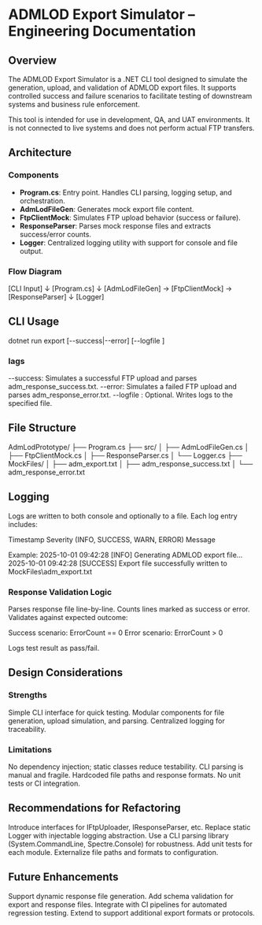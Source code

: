 # ADMLOD Export Simulator – Engineering Documentation

## Overview

The ADMLOD Export Simulator is a .NET CLI tool designed to simulate the generation, upload, and validation of ADMLOD export files. It supports controlled success and failure scenarios to facilitate testing of downstream systems and business rule enforcement.

This tool is intended for use in development, QA, and UAT environments. It is not connected to live systems and does not perform actual FTP transfers.

## Architecture

### Components

- **Program.cs**: Entry point. Handles CLI parsing, logging setup, and orchestration.
- **AdmLodFileGen**: Generates mock export file content.
- **FtpClientMock**: Simulates FTP upload behavior (success or failure).
- **ResponseParser**: Parses mock response files and extracts success/error counts.
- **Logger**: Centralized logging utility with support for console and file output.

### Flow Diagram


[CLI Input]
     ↓
[Program.cs]
     ↓
[AdmLodFileGen] → [FtpClientMock] → [ResponseParser]
     ↓
   [Logger]

## CLI Usage
dotnet run export [--success|--error] [--logfile <filename>]

### lags

--success: Simulates a successful FTP upload and parses adm_response_success.txt.
--error: Simulates a failed FTP upload and parses adm_response_error.txt.
--logfile <filename>: Optional. Writes logs to the specified file.

## File Structure
AdmLodPrototype/
├── Program.cs
├── src/
│   ├── AdmLodFileGen.cs
│   ├── FtpClientMock.cs
│   ├── ResponseParser.cs
│   └── Logger.cs
├── MockFiles/
│   ├── adm_export.txt
│   ├── adm_response_success.txt
│   └── adm_response_error.txt

## Logging
Logs are written to both console and optionally to a file. Each log entry includes:

Timestamp
Severity (INFO, SUCCESS, WARN, ERROR)
Message

Example:
2025-10-01 09:42:28 [INFO] Generating ADMLOD export file...
2025-10-01 09:42:28 [SUCCESS] Export file successfully written to MockFiles\\adm_export.txt

### Response Validation Logic

Parses response file line-by-line.
Counts lines marked as success or error.
Validates against expected outcome:

Success scenario: ErrorCount == 0
Error scenario: ErrorCount > 0

Logs test result as pass/fail.

## Design Considerations
### Strengths
Simple CLI interface for quick testing.
Modular components for file generation, upload simulation, and parsing.
Centralized logging for traceability.

### Limitations
No dependency injection; static classes reduce testability.
CLI parsing is manual and fragile.
Hardcoded file paths and response formats.
No unit tests or CI integration.

## Recommendations for Refactoring
Introduce interfaces for IFtpUploader, IResponseParser, etc.
Replace static Logger with injectable logging abstraction.
Use a CLI parsing library (System.CommandLine, Spectre.Console) for robustness.
Add unit tests for each module.
Externalize file paths and formats to configuration.

## Future Enhancements
Support dynamic response file generation.
Add schema validation for export and response files.
Integrate with CI pipelines for automated regression testing.
Extend to support additional export formats or protocols.